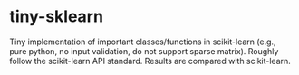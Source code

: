# tiny-sklearn

Tiny implementation of important classes/functions in scikit-learn (e.g., pure python, no input validation, do not support sparse matrix).
Roughly follow the scikit-learn API standard.
Results are compared with scikit-learn.
